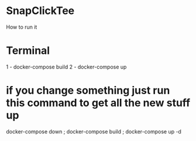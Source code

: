 # SnapClickTee

How to run it

# Terminal
1 - docker-compose build
2 - docker-compose up

# if you change something just run this command to get all the new stuff up
docker-compose down ; docker-compose build ; docker-compose up -d
